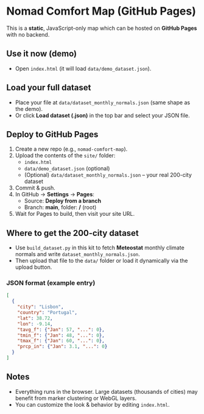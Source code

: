 # Nomad Comfort Map (GitHub Pages)

This is a **static**, JavaScript-only map which can be hosted on **GitHub Pages** with no backend.

## Use it now (demo)
- Open `index.html` (it will load `data/demo_dataset.json`).

## Load your full dataset
- Place your file at `data/dataset_monthly_normals.json` (same shape as the demo).
- Or click **Load dataset (.json)** in the top bar and select your JSON file.

## Deploy to GitHub Pages
1. Create a new repo (e.g., `nomad-comfort-map`).
2. Upload the contents of the `site/` folder:
   - `index.html`
   - `data/demo_dataset.json` (optional)
   - (Optional) `data/dataset_monthly_normals.json` – your real 200-city dataset
3. Commit & push.
4. In GitHub → **Settings** → **Pages**:
   - Source: **Deploy from a branch**
   - Branch: **main**, folder: **/** (root)
5. Wait for Pages to build, then visit your site URL.

## Where to get the 200-city dataset
- Use `build_dataset.py` in this kit to fetch **Meteostat** monthly climate normals and write `dataset_monthly_normals.json`.
- Then upload that file to the `data/` folder or load it dynamically via the upload button.

### JSON format (example entry)
```json
[
  {
    "city": "Lisbon",
    "country": "Portugal",
    "lat": 38.72,
    "lon": -9.14,
    "tavg_f": {"Jan": 57, "...": 0},
    "tmin_f": {"Jan": 48, "...": 0},
    "tmax_f": {"Jan": 60, "...": 0},
    "prcp_in": {"Jan": 3.1, "...": 0}
  }
]
```

## Notes
- Everything runs in the browser. Large datasets (thousands of cities) may benefit from marker clustering or WebGL layers.
- You can customize the look & behavior by editing `index.html`.
